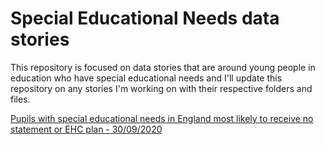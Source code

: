 # Special Educational Needs data stories

This repository is focused on data stories that are around young people in education who have special educational needs and I'll update this repository on any stories I'm working on with their respective folders and files.

[Pupils with special educational needs in England most likely to receive no statement or EHC plan - 30/09/2020](https://github.com/umarhassan1996/sen-uk-data-stories/blob/master/DSweek2-MED7373.md)
